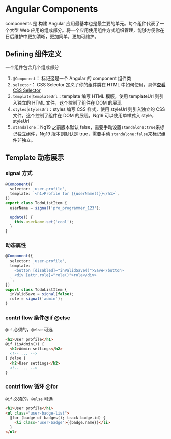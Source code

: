 
# Angular Components

components 是 构建 Angular 应用最基本也是最主要的单元。每个组件代表了一个大型 Web 应用的组成部分。将一个应用使用组件方式组织管理，能够方便你在日后维护中更加清晰，更加简单，更加可维护。

## Defining 组件定义

一个组件包含几个组成部分

1. `@Component`： 标记这是一个 Angular 的 component 组件类
2. `selector`： CSS Selector 定义了你的组件类在 HTML 中如何使用，具体[查看 CSS Selector](https://developer.mozilla.org/docs/Learn/CSS/Building_blocks/Selectors)
3. `template`|`templateUrl`：template 编写 HTML 模版，使用 templateUrl 则引入独立的 HTML 文件，这个控制了组件在 DOM 的展现
4. `styles`|`stylesUrl`：styles 编写 CSS 样式，使用 styleUrl 则引入独立的 CSS 文件，这个控制了组件在 DOM 的展现，Ng19 可以使用单样式入 style，styleUrl
5. `standalone`：Ng19 之前版本默认 false，需要手动设置`standalone:true`来标记独立组件，Ng19 版本则默认是 true，需要手动 `standalone:false`来标记组件非独立。

## Template 动态展示

### signal 方式

```Typescript
@Component({
  selector: 'user-profile',
  template: `<h1>Profile for {{userName()}}</h1>`,
})
export class TodoListItem {
  userName = signal('pro_programmer_123');

  update() {
    this.userName.set('cool');
  }
}
```

### 动态属性

```Typescript
@Component({
  selector: 'user-profile',
  template: `
    <button [disabled]="inValidSave()">Save</button>
    <div [attr.role]="role()">role</div>
  `,
})
export class TodoListItem {
  inValidSave = signal(false);
  role = signal('admin');
}
```

### contrl flow 条件@if @else

`@if` 必须的，`@else` 可选

```HTML
<h1>User profile</h1>
@if (isAdmin()) {
  <h2>Admin settings</h2>
  <!-- ... -->
} @else {
  <h2>User settings</h2>
  <!-- ... -->
}
```

### contrl flow 循环 @for

`@if` 必须的，`@else` 可选

```HTML
<h1>User profile</h1>
<ul class="user-badge-list">
  @for (badge of badges(); track badge.id) {
    <li class="user-badge">{{badge.name}}</li>
  }
</ul>
```
